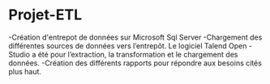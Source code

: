 # Projet-ETL

 -Création d'entrepot de données sur Microsoft Sql Server
 -Chargement des différentes sources de données vers l’entrepôt. Le logiciel Talend Open 
 -Studio  a été pour l’extraction, la transformation et le chargement des 
    données.
 -Création des différents rapports pour répondre aux besoins cités plus haut. 
